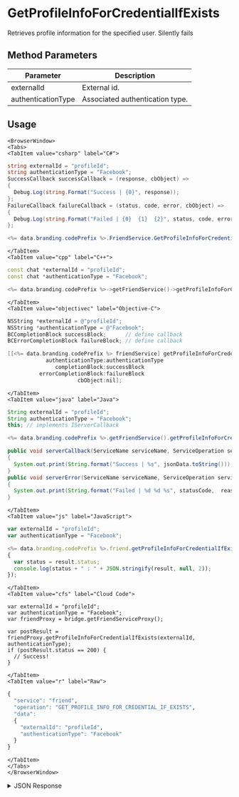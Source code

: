 # GetProfileInfoForCredentialIfExists

Retrieves profile information for the specified user. Silently fails

<PartialServop service_name="friend" operation_name="GET_PROFILE_INFO_FOR_CREDENTIAL_IF_EXISTS" />

## Method Parameters
Parameter | Description
--------- | -----------
externalId | External id.
authenticationType | Associated authentication type.

## Usage

```mdx-code-block
<BrowserWindow>
<Tabs>
<TabItem value="csharp" label="C#">
```

```csharp
string externalId = "profileId";
string authenticationType = "Facebook";
SuccessCallback successCallback = (response, cbObject) =>
{
  Debug.Log(string.Format("Success | {0}", response));
};
FailureCallback failureCallback = (status, code, error, cbObject) =>
{
  Debug.Log(string.Format("Failed | {0}  {1}  {2}", status, code, error));
};

<%= data.branding.codePrefix %>.FriendService.GetProfileInfoForCredentialIfExists(externalId, authenticationType, successCallback, failureCallback);
```

```mdx-code-block
</TabItem>
<TabItem value="cpp" label="C++">
```

```cpp
const chat *externalId = "profileId";
const chat *authenticationType = "Facebook";

<%= data.branding.codePrefix %>->getFriendService()->getProfileInfoForCredentialIfExists(externalId, authenticationType, this);
```

```mdx-code-block
</TabItem>
<TabItem value="objectivec" label="Objective-C">
```

```objectivec
NSString *externalId = @"profileId";
NSString *authenticationType = @"Facebook";
BCCompletionBlock successBlock;      // define callback
BCErrorCompletionBlock failureBlock; // define callback

[[<%= data.branding.codePrefix %> friendService] getProfileInfoForCredentialIfExists:externalId
            authenticationType:authenticationType
               completionBlock:successBlock
          errorCompletionBlock:failureBlock
                      cbObject:nil];
```

```mdx-code-block
</TabItem>
<TabItem value="java" label="Java">
```

```java
String externalId = "profileId";
String authenticationType = "Facebook";
this; // implements IServerCallback

<%= data.branding.codePrefix %>.getFriendService().getProfileInfoForCredentialIfExists(externalId, authenticationType, this);

public void serverCallback(ServiceName serviceName, ServiceOperation serviceOperation, JSONObject jsonData)
{
  System.out.print(String.format("Success | %s", jsonData.toString()));
}
public void serverError(ServiceName serviceName, ServiceOperation serviceOperation, int statusCode, int reasonCode, String jsonError)
{
  System.out.print(String.format("Failed | %d %d %s", statusCode,  reasonCode, jsonError.toString()));
}
```

```mdx-code-block
</TabItem>
<TabItem value="js" label="JavaScript">
```

```javascript
var externalId = "profileId";
var authenticationType = "Facebook";

<%= data.branding.codePrefix %>.friend.getProfileInfoForCredentialIfExists(externalId, authenticationType, result =>
{
  var status = result.status;
  console.log(status + " : " + JSON.stringify(result, null, 2));
});
```

```mdx-code-block
</TabItem>
<TabItem value="cfs" label="Cloud Code">
```

```cfscript
var externalId = "profileId";
var authenticationType = "Facebook";
var friendProxy = bridge.getFriendServiceProxy();

var postResult = friendProxy.getProfileInfoForCredentialIfExists(externalId, authenticationType);
if (postResult.status == 200) {
  // Success!
}
```

```mdx-code-block
</TabItem>
<TabItem value="r" label="Raw">
```

```r
{
  "service": "friend",
  "operation": "GET_PROFILE_INFO_FOR_CREDENTIAL_IF_EXISTS",
  "data":
  {
    "externalId": "profileId",
    "authenticationType": "Facebook"
  }
}
```

```mdx-code-block
</TabItem>
</Tabs>
</BrowserWindow>
```

<details>
<summary>JSON Response</summary>

```json
{
  "status" : 200,
  "data" : {}
}
```
</details>

